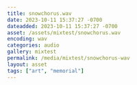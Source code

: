 ```yaml
---
title: snowchorus.wav
date: 2023-10-11 15:37:27 -0700
dateadded: 2023-10-11 15:37:27 -0700
asset: /assets/mixtest/snowchorus.wav
encoding: wav
categories: audio
gallery: mixtest
permalink: /media/mixtest/snowchorus-wav
layout: asset
tags: ["art", "memorial"]
--- 
```

